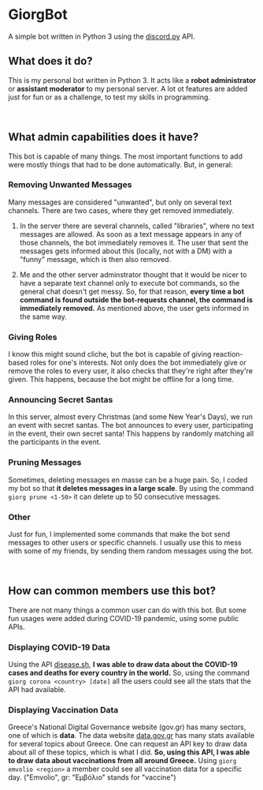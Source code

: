 # GiorgBot

A simple bot written in Python 3 using the <a href="https://discordpy.readthedocs.io/en/stable/">discord.py</a> API.

## What does it do?

This is my personal bot written in Python 3. It acts like a **robot administrator** or **assistant moderator** to my personal server. A lot ot features are added just for fun or as a challenge, to test my skills in programming.

<br>

## What admin capabilities does it have?

This bot is capable of many things. The most important functions to add were mostly things that had to be done automatically. But, in general:

### Removing Unwanted Messages

Many messages are considered "unwanted", but only on several text channels. There are two cases, where they get removed immediately.

1. In the server there are several channels, called "libraries", where no text messages are allowed. As soon as a text message appears in any of those channels, the bot immediately removes it. The user that sent the messages gets informed about this (locally, not with a DM) with a "funny" message, which is then also removed.

2. Me and the other server adminstrator thought that it would be nicer to have a separate text channel only to execute bot commands, so the general chat doesn't get messy. So, for that reason, **every time a bot command is found outside the bot-requests channel, the command is immediately removed.** As mentioned above, the user gets informed in the same way.

### Giving Roles

I know this might sound cliche, but the bot is capable of giving reaction-based roles for one's interests. Not only does the bot immediately give or remove the roles to every user, it also checks that they're right after they're given. This happens, because the bot might be offline for a long time.

### Announcing Secret Santas

In this server, almost every Christmas (and some New Year's Days), we run an event with secret santas. The bot announces to every user, participating in the event, their own secret santa! This happens by randomly matching all the participants in the event.

### Pruning Messages

Sometimes, deleting messages en masse can be a huge pain. So, I coded my bot so that **it deletes messages in a large scale**. By using the command `giorg prune <1-50>` it can delete up to 50 consecutive messages.

### Other

Just for fun, I implemented some commands that make the bot send messages to other users or specific channels. I usually use this to mess with some of my friends, by sending them random messages using the bot.

<br>

## How can common members use this bot?

There are not many things a common user can do with this bot. But some fun usages were added during COVID-19 pandemic, using some public APIs.

### Displaying COVID-19 Data

Using the API [disease.sh](https://disease.sh/), **I was able to draw data about the COVID-19 cases and deaths for every country in the world.** So, using the command `giorg corona <country> [date]` all the users could see all the stats that the API had available.

### Displaying Vaccination Data

Greece's National Digital Governance website (gov.gr) has many sectors, one of which is **data**. The data website [data.gov.gr](data.gov.gr) has many stats available for several topics about Greece. One can request an API key to draw data about all of these topics, which is what I did. **So, using this API, I was able to draw data about vaccinations from all around Greece.** Using `giorg emvolio <region>` a member could see all vaccination data for a specific day. ("Emvolio", gr: "Εμβόλιο" stands for "vaccine")
